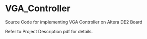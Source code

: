 # VGA_Controller
Source Code for implementing VGA Controller on Altera DE2 Board

Refer to Project Description pdf for details.
